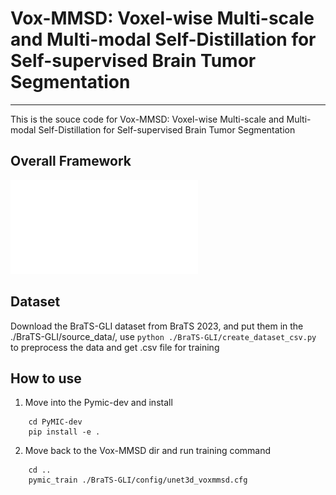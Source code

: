 # Vox-MMSD: Voxel-wise Multi-scale and Multi-modal Self-Distillation for Self-supervised Brain Tumor Segmentation
---
This is the souce code for Vox-MMSD: Voxel-wise Multi-scale and Multi-modal Self-Distillation for Self-supervised Brain Tumor Segmentation

## Overall Framework
![](pictures/pipeline.pdf)

## Dataset
Download the BraTS-GLI dataset from BraTS 2023, and put them in the ./BraTS-GLI/source_data/, use
`python ./BraTS-GLI/create_dataset_csv.py`
to preprocess the data and get .csv file for training

## How to use
1. Move into the Pymic-dev and install
```
    cd PyMIC-dev
    pip install -e .
```
2. Move back to the Vox-MMSD dir and run training command
```
    cd ..
    pymic_train ./BraTS-GLI/config/unet3d_voxmmsd.cfg
```
